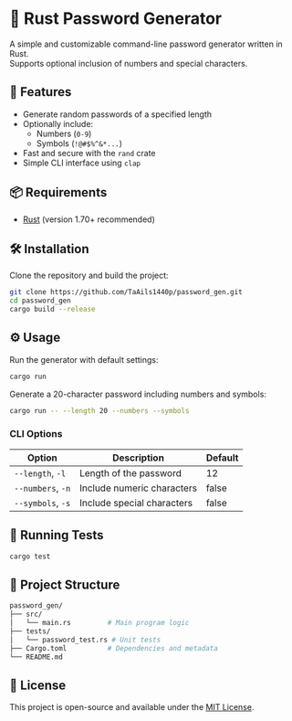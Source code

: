# 🔐 Rust Password Generator

A simple and customizable command-line password generator written in Rust.  
Supports optional inclusion of numbers and special characters.

## 🚀 Features

- Generate random passwords of a specified length
- Optionally include:
  - Numbers (`0-9`)
  - Symbols (`!@#$%^&*...`)
- Fast and secure with the `rand` crate
- Simple CLI interface using `clap`

## 📦 Requirements

- [Rust](https://www.rust-lang.org/tools/install) (version 1.70+ recommended)

## 🛠️ Installation

Clone the repository and build the project:

```bash
git clone https://github.com/TaAils1440p/password_gen.git
cd password_gen
cargo build --release
```

## ⚙️ Usage

Run the generator with default settings:
```bash
cargo run
```

Generate a 20-character password including numbers and symbols:
```bash
cargo run -- --length 20 --numbers --symbols
```

### CLI Options
| Option            | Description                | Default |
| ----------------- | -------------------------- | ------- |
| `--length`, `-l`  | Length of the password     | 12      |
| `--numbers`, `-n` | Include numeric characters | false   |
| `--symbols`, `-s` | Include special characters | false   |

## 🧪 Running Tests
```bash
cargo test
```

## 📁 Project Structure

```bash
password_gen/
├── src/
│   └── main.rs         # Main program logic
├── tests/
│   └── password_test.rs # Unit tests
├── Cargo.toml          # Dependencies and metadata
└── README.md
```

## 📃 License
This project is open-source and available under the [MIT License](./LICENSE).
